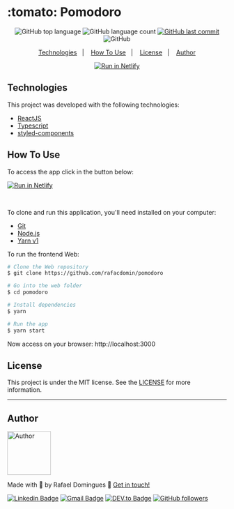 <h1 align="start">
    :tomato: Pomodoro
    <br>
</h1>

<p align="center">
  <img alt="GitHub top language" src="https://img.shields.io/github/languages/top/rafacdomin/pomodoro.svg">

  <img alt="GitHub language count" src="https://img.shields.io/github/languages/count/rafacdomin/pomodoro.svg">

  <a href="https://github.com/rafacdomin/pomodoro/commits/master">
    <img alt="GitHub last commit" src="https://img.shields.io/github/last-commit/rafacdomin/pomodoro.svg">
  </a>

  <img alt="GitHub" src="https://img.shields.io/github/license/rafacdomin/pomodoro.svg">
</p>

<p align="center">
  <a href="#technologies">Technologies</a>&nbsp;&nbsp;&nbsp;|&nbsp;&nbsp;&nbsp;
  <a href="#how-to-use">How To Use</a>&nbsp;&nbsp;&nbsp;|&nbsp;&nbsp;&nbsp;
  <a href="#license">License</a>&nbsp;&nbsp;&nbsp;|&nbsp;&nbsp;&nbsp;
  <a href="#author">Author</a>
</p>

<p align="center">
     <a href="https://rf-pomodoro.netlify.app/" target="_blank"><img src="https://api.netlify.com/api/v1/badges/d1c1ed5d-235a-462a-a476-674b26a233f6/deploy-status" alt="Run in Netlify"></a>
</p>

## Technologies

This project was developed with the following technologies:

- [ReactJS](https://reactjs.org/)
- [Typescript](https://www.typescriptlang.org/)
- [styled-components](https://styled-components.com/)

## How To Use

To access the app click in the button below:
<p align="start">
     <a href="https://rf-pomodoro.netlify.app/" target="_blank"><img src="https://api.netlify.com/api/v1/badges/d1c1ed5d-235a-462a-a476-674b26a233f6/deploy-status" alt="Run in Netlify"></a>
</p>

<br />

To clone and run this application, you'll need installed on your computer:
- [Git](https://git-scm.com)
- [Node.js](https://nodejs.org/)
- [Yarn v1](https://classic.yarnpkg.com/)

To run the frontend Web:

```bash
# Clone the Web repository
$ git clone https://github.com/rafacdomin/pomodoro

# Go into the web folder
$ cd pomodoro

# Install dependencies
$ yarn

# Run the app
$ yarn start
```

Now access on your browser: http://localhost:3000

## License

This project is under the MIT license. See the [LICENSE](https://github.com/rafacdomin/pomodoro/blob/master/LICENSE) for more information.

---

## Author

<img  border-radius="50px" src="https://avatars3.githubusercontent.com/u/40310160?s=460&u=d2babe9b7f1c365955699550074910a1957525c8&v=4" width="100px" alt="Author"/>

Made with :purple_heart: by Rafael Domingues :wave: [Get in touch!](https://www.linkedin.com/in/rafaelcodomingues/)

[![Linkedin Badge](https://img.shields.io/badge/-Rafael_Domingues-blue?style=flat-square&logo=Linkedin&logoColor=white&link=https://www.linkedin.com/in/rafaelcodomingues/)](https://www.linkedin.com/in/rafaelcodomingues/)
[![Gmail Badge](https://img.shields.io/badge/-rafaelcodomingues@gmail.com-c14438?style=flat-square&logo=Gmail&logoColor=white&link=mailto:rafaelcodomingues@gmail.com)](mailto:rafaelcodomingues@gmail.com)
[![DEV.to Badge](https://img.shields.io/badge/DEV.to-rafacdomin-black)](https://dev.to/rafacdomin)
[![GitHub followers](https://img.shields.io/github/followers/rafacdomin?label=Follow&style=social)](https://github.com/rafacdomin/?tab=follow)
